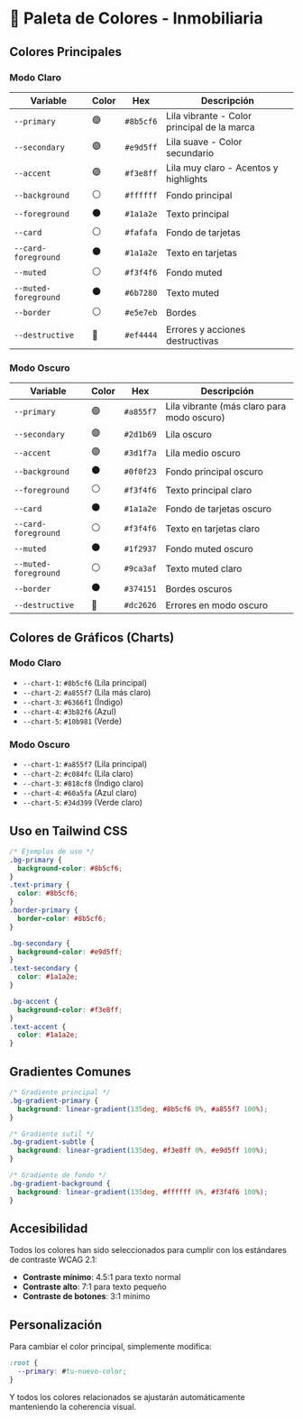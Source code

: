 # 🎨 Paleta de Colores - Inmobiliaria

## Colores Principales

### Modo Claro

| Variable             | Color | Hex       | Descripción                                 |
| -------------------- | ----- | --------- | ------------------------------------------- |
| `--primary`          | 🟣    | `#8b5cf6` | Lila vibrante - Color principal de la marca |
| `--secondary`        | 🟣    | `#e9d5ff` | Lila suave - Color secundario               |
| `--accent`           | 🟣    | `#f3e8ff` | Lila muy claro - Acentos y highlights       |
| `--background`       | ⚪    | `#ffffff` | Fondo principal                             |
| `--foreground`       | ⚫    | `#1a1a2e` | Texto principal                             |
| `--card`             | ⚪    | `#fafafa` | Fondo de tarjetas                           |
| `--card-foreground`  | ⚫    | `#1a1a2e` | Texto en tarjetas                           |
| `--muted`            | ⚪    | `#f3f4f6` | Fondo muted                                 |
| `--muted-foreground` | ⚫    | `#6b7280` | Texto muted                                 |
| `--border`           | ⚪    | `#e5e7eb` | Bordes                                      |
| `--destructive`      | 🔴    | `#ef4444` | Errores y acciones destructivas             |

### Modo Oscuro

| Variable             | Color | Hex       | Descripción                                |
| -------------------- | ----- | --------- | ------------------------------------------ |
| `--primary`          | 🟣    | `#a855f7` | Lila vibrante (más claro para modo oscuro) |
| `--secondary`        | 🟣    | `#2d1b69` | Lila oscuro                                |
| `--accent`           | 🟣    | `#3d1f7a` | Lila medio oscuro                          |
| `--background`       | ⚫    | `#0f0f23` | Fondo principal oscuro                     |
| `--foreground`       | ⚪    | `#f3f4f6` | Texto principal claro                      |
| `--card`             | ⚫    | `#1a1a2e` | Fondo de tarjetas oscuro                   |
| `--card-foreground`  | ⚪    | `#f3f4f6` | Texto en tarjetas claro                    |
| `--muted`            | ⚫    | `#1f2937` | Fondo muted oscuro                         |
| `--muted-foreground` | ⚪    | `#9ca3af` | Texto muted claro                          |
| `--border`           | ⚫    | `#374151` | Bordes oscuros                             |
| `--destructive`      | 🔴    | `#dc2626` | Errores en modo oscuro                     |

## Colores de Gráficos (Charts)

### Modo Claro

- `--chart-1`: `#8b5cf6` (Lila principal)
- `--chart-2`: `#a855f7` (Lila más claro)
- `--chart-3`: `#6366f1` (Índigo)
- `--chart-4`: `#3b82f6` (Azul)
- `--chart-5`: `#10b981` (Verde)

### Modo Oscuro

- `--chart-1`: `#a855f7` (Lila principal)
- `--chart-2`: `#c084fc` (Lila claro)
- `--chart-3`: `#818cf8` (Índigo claro)
- `--chart-4`: `#60a5fa` (Azul claro)
- `--chart-5`: `#34d399` (Verde claro)

## Uso en Tailwind CSS

```css
/* Ejemplos de uso */
.bg-primary {
  background-color: #8b5cf6;
}
.text-primary {
  color: #8b5cf6;
}
.border-primary {
  border-color: #8b5cf6;
}

.bg-secondary {
  background-color: #e9d5ff;
}
.text-secondary {
  color: #1a1a2e;
}

.bg-accent {
  background-color: #f3e8ff;
}
.text-accent {
  color: #1a1a2e;
}
```

## Gradientes Comunes

```css
/* Gradiente principal */
.bg-gradient-primary {
  background: linear-gradient(135deg, #8b5cf6 0%, #a855f7 100%);
}

/* Gradiente sutil */
.bg-gradient-subtle {
  background: linear-gradient(135deg, #f3e8ff 0%, #e9d5ff 100%);
}

/* Gradiente de fondo */
.bg-gradient-background {
  background: linear-gradient(135deg, #ffffff 0%, #f3f4f6 100%);
}
```

## Accesibilidad

Todos los colores han sido seleccionados para cumplir con los estándares de contraste WCAG 2.1:

- **Contraste mínimo**: 4.5:1 para texto normal
- **Contraste alto**: 7:1 para texto pequeño
- **Contraste de botones**: 3:1 mínimo

## Personalización

Para cambiar el color principal, simplemente modifica:

```css
:root {
  --primary: #tu-nuevo-color;
}
```

Y todos los colores relacionados se ajustarán automáticamente manteniendo la coherencia visual.
